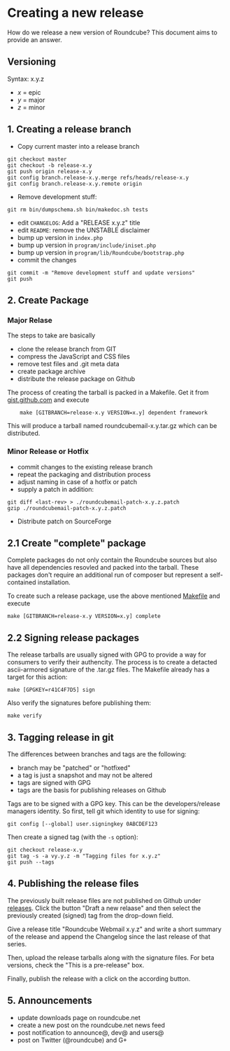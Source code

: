 # Creating a new release

How do we release a new version of Roundcube? This document aims to provide an answer.

## Versioning

Syntax: x.y.z

 * *x* = epic
 * *y* = major
 * *z* = minor

## 1. Creating a release branch

 * Copy current master into a release branch
```
git checkout master
git checkout -b release-x.y
git push origin release-x.y
git config branch.release-x.y.merge refs/heads/release-x.y
git config branch.release-x.y.remote origin
```
 * Remove development stuff:
```
git rm bin/dumpschema.sh bin/makedoc.sh tests
```
 * edit `CHANGELOG`: Add a "RELEASE x.y.z" title
 * edit `README`: remove the UNSTABLE disclaimer
 * bump up version in `index.php`
 * bump up version in `program/include/iniset.php`
 * bump up version in `program/lib/Roundcube/bootstrap.php`
 * commit the changes
```
git commit -m "Remove development stuff and update versions"
git push
```

## 2. Create Package

### Major Relase

The steps to take are basically

 * clone the release branch from GIT
 * compress the JavaScript and CSS files
 * remove test files and .git meta data
 * create package archive
 * distribute the release package on Github

The process of creating the tarball is packed in a Makefile. Get it from [gist.github.com](https://gist.github.com/2725894#file-makefile) and execute
```
    make [GITBRANCH=release-x.y VERSION=x.y] dependent framework
```
This will produce a tarball named roundcubemail-x.y.tar.gz which can be distributed.

### Minor Release or Hotfix

 * commit changes to the existing release branch
 * repeat the packaging and distribution process
 * adjust naming in case of a hotfix or patch
 * supply a patch in addition: 
```
git diff <last-rev> > ./roundcubemail-patch-x.y.z.patch
gzip ./roundcubemail-patch-x.y.z.patch
```
 * Distribute patch on SourceForge


## 2.1 Create "complete" package

Complete packages do not only contain the Roundcube sources but also have all dependencies
resovled and packed into the tarball. These packages don't require an additional run of
composer but represent a self-contained installation.

To create such a release package, use the above mentioned [Makefile](https://gist.github.com/2725894#file-makefile) and execute

```
make [GITBRANCH=release-x.y VERSION=x.y] complete
```

## 2.2 Signing release packages

The release tarballs are usually signed with GPG to provide a way for consumers to
verify their authencity. The process is to create a detacted ascii-armored signature
of the .tar.gz files. The Makefile already has a target for this action:
```
make [GPGKEY=r41C4F7D5] sign
```
Also verify the signatures before publishing them:
```
make verify
```

## 3. Tagging release in git

The differences between branches and tags are the following:

 * branch may be "patched" or "hotfixed"
 * a tag is just a snapshot and may not be altered
 * tags are signed with GPG
 * tags are the basis for publishing releases on Github

Tags are to be signed with a GPG key. This can be the developers/release
managers identity. So first, tell git which identity to use for signing:
```
git config [--global] user.signingkey 0ABCDEF123
```
Then create a signed tag (with the `-s` option):
```
git checkout release-x.y
git tag -s -a vy.y.z -m "Tagging files for x.y.z"
git push --tags
```

## 4. Publishing the release files

The previously built release files are not published on Github under [releases](https://github.com/roundcube/roundcubemail/releases).
Click the button "Draft a new relaase" and then select the previously created
(signed) tag from the drop-down field.

Give a release title "Roundcube Webmail x.y.z" and write a short summary of the
release and append the Changelog since the last release of that series.

Then, upload the release tarballs along with the signature files.
For beta versions, check the "This is a pre-release" box.

Finally, publish the release with a click on the according button.


## 5. Announcements

 * update downloads page on roundcube.net
 * create a new post on the roundcube.net news feed
 * post notification to announce@, dev@ and users@
 * post on Twitter (@roundcube) and G+
 